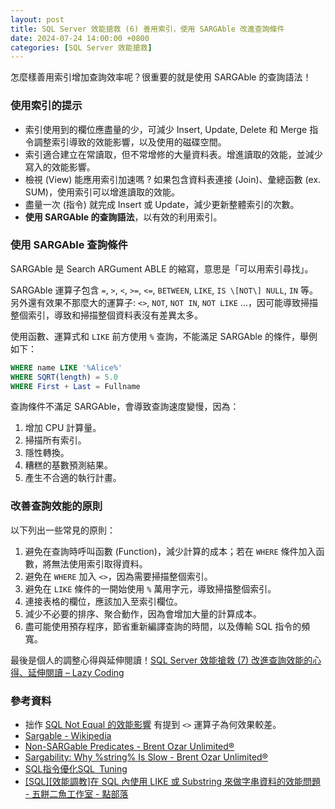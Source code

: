 ```yaml
---
layout: post
title: SQL Server 效能搶救 (6) 善用索引，使用 SARGAble 改進查詢條件
date: 2024-07-24 14:00:00 +0800
categories: [SQL Server 效能搶救]
--- 
```


怎麼樣善用索引增加查詢效率呢？很重要的就是使用 SARGAble 的查詢語法！

### 使用索引的提示

- 索引使用到的欄位應盡量的少，可減少 Insert, Update, Delete 和 Merge 指令調整索引導致的效能影響，以及使用的磁碟空間。
- 索引適合建立在常讀取，但不常增修的大量資料表。增進讀取的效能，並減少寫入的效能影響。
- 檢視 (View) 能應用索引加速嗎 ? 如果包含資料表連接 (Join)、彙總函數 (ex. SUM)，使用索引可以增進讀取的效能。
- 盡量一次 (指令) 就完成 Insert 或 Update，減少更新整體索引的次數。
- **使用 SARGAble 的查詢語法**，以有效的利用索引。

### 使用 SARGAble 查詢條件

SARGAble 是 Search ARGument ABLE 的縮寫，意思是「可以用索引尋找」。

SARGAble 運算子包含 `=`, `>`, `<`, `>=`, `<=`, `BETWEEN`, `LIKE`, `IS \[NOT\] NULL`, `IN` 等。
另外還有效果不那麼大的運算子: `<>`, `NOT`, `NOT IN`, `NOT LIKE` ...，因可能導致掃描整個索引，導致和掃描整個資料表沒有差異太多。

使用函數、運算式和 `LIKE` 前方使用 `%` 查詢，不能滿足 SARGAble 的條件，舉例如下：

```sql
WHERE name LIKE '%Alice%'
WHERE SQRT(length) = 5.0
WHERE First + Last = Fullname
```  

查詢條件不滿足 SARGAble，會導致查詢速度變慢，因為：
1. 增加 CPU 計算量。
2. 掃描所有索引。
3. 隱性轉換。
4. 糟糕的基數預測結果。
5. 產生不合適的執行計畫。

### 改善查詢效能的原則

以下列出一些常見的原則：

1. 避免在查詢時呼叫函數 (Function)，減少計算的成本；若在 `WHERE` 條件加入函數，將無法使用索引取得資料。
2. 避免在 `WHERE` 加入 `<>`，因為需要掃描整個索引。
3. 避免在 `LIKE` 條件的一開始使用 `%` 萬用字元，導致掃描整個索引。
4. 連接表格的欄位，應該加入至索引欄位。
5. 減少不必要的排序、聚合動作，因為會增加大量的計算成本。
6. 盡可能使用預存程序，節省重新編譯查詢的時間，以及傳輸 SQL 指令的頻寬。

最後是個人的調整心得與延伸閱讀！[SQL Server 效能搶救 (7) 改進查詢效能的心得、延伸閱讀 – Lazy Coding](/SQL_Server_Help_7_Notice/)

### 參考資料

- 拙作 [SQL Not Equal 的效能影響](/SQL_Not_Equal/) 有提到 `<>` 運算子為何效果較差。
- [Sargable - Wikipedia](https://en.wikipedia.org/wiki/Sargable)
- [Non-SARGable Predicates - Brent Ozar Unlimited®](https://www.brentozar.com/blitzcache/non-sargable-predicates/)
- [Sargability: Why %string% Is Slow - Brent Ozar Unlimited®](https://www.brentozar.com/archive/2010/06/sargable-why-string-is-slow/)
- [SQL指令優化SQL Tuning](https://www.cc.ntu.edu.tw/chinese/epaper/0031/20141220_3109.html)
- [\[SQL\]\[效能調教\]在 SQL 內使用 LIKE 或 Substring 來做字串資料的效能問題 - 五餅二魚工作室 - 點部落](https://dotblogs.com.tw/jamesfu/2017/01/12/Like_and_Substring )